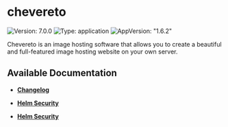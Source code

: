 # chevereto

![Version: 7.0.0](https://img.shields.io/badge/Version-7.0.0-informational?style=flat-square) ![Type: application](https://img.shields.io/badge/Type-application-informational?style=flat-square) ![AppVersion: "1.6.2"](https://img.shields.io/badge/AppVersion-"1.6.2"-informational?style=flat-square)

Chevereto is an image hosting software that allows you to create a beautiful and full-featured image hosting website on your own server.

## Available Documentation

- [**Changelog**](CHANGELOG)

- [**Helm Security**](container-security)

- [**Helm Security**](helm-security)

